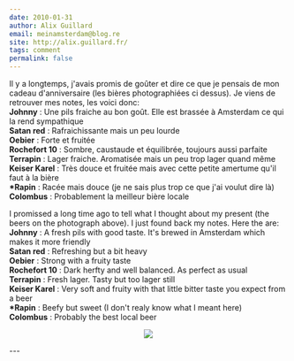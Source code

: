 ```yaml
---
date: 2010-01-31
author: Alix Guillard
email: meinamsterdam@blog.re
site: http://alix.guillard.fr/
tags: comment
permalink: false
---
```


<p>
Il y a longtemps, j'avais promis de goûter et dire ce que je pensais de mon cadeau d'anniversaire (les bières photographiées ci dessus). Je viens de retrouver mes notes, les voici donc:<br/>
<b>Johnny</b> : Une pils fraiche au bon goût. Elle est brassée à Amsterdam ce qui la rend sympathique <br/>
<b>Satan red</b> : Rafraichissante mais un peu lourde <br/>
<b>Oebier</b> : Forte et fruitée <br/>
<b>Rochefort 10</b> : Sombre, caustaude et équilibrée, toujours aussi parfaite <br/>
<b>Terrapin</b> : Lager fraiche. Aromatisée mais un peu trop lager quand même <br/>
<b>Keiser Karel</b> : Très douce et fruitée mais avec cette petite amertume qu'il faut à la bière <br/>
<b>*Rapin</b> : Racée mais douce (je ne sais plus trop ce que j'ai voulut dire là)<br/>
<b>Colombus</b> : Probablement la meilleur bière locale<br/>
</p>

<p>
I promissed a long time ago to tell what I thought about my present (the beers on the photograph above). I just found back my notes. Here the are:
 <br/>
<b>Johnny</b> : A fresh pils with good taste. It's brewed in Amsterdam which makes it more friendly<br/>
<b>Satan red</b> : Refreshing but a bit heavy<br/>
<b>Oebier</b> : Strong with a fruity taste<br/>
<b>Rochefort 10</b> : Dark herfty and well balanced. As perfect as usual<br/>
<b>Terrapin</b> : Fresh lager. Tasty but too lager still<br/>
<b>Keiser Karel</b> : Very soft and fruity with that little bitter taste you expect from a beer<br/>
<b>*Rapin</b> : Beefy but sweet (I don't realy know what I meant here)<br/>
<b>Colombus</b> : Probably the best local beer<br/>
</p>
<p align="center"><img src="http://blog.re/me-in-amsterdam/images/photos/2008-04/les-bieres-et-la-cuite.jpg" /></p>
---